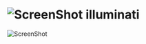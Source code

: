 ![ScreenShot](https://hostr.co/file/970/ceiIRJBaonDT/sboticon.png) illuminati
===

![ScreenShot](https://hostr.co/file/970/2oCOo63pmr1q/illuminatipicturew.png)
